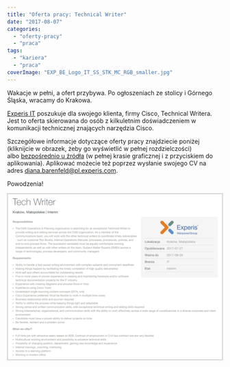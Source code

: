 ```yaml
---
title: "Oferta pracy: Technical Writer"
date: "2017-08-07"
categories:
  - "oferty-pracy"
  - "praca"
tags:
  - "kariera"
  - "praca"
coverImage: "EXP_BE_Logo_IT_SS_STK_MC_RGB_smaller.jpg"
---
```


Wakacje w pełni, a ofert przybywa. Po ogłoszeniach ze stolicy i Górnego Śląska, wracamy do Krakowa.

[Experis IT](http://www.experis.pl/) poszukuje dla swojego klienta, firmy Cisco, Technical Writera. Jest to oferta skierowana do osób z kilkuletnim doświadczeniem w komunikacji technicznej znających narzędzia Cisco.

Szczegółowe informacje dotyczące oferty pracy znajdziecie poniżej (kliknijcie w obrazek, żeby go wyświetlić w pełnej rozdzielczości) albo [bezpośrednio u źródła](http://www.experis.pl/szukaj-pracy/oferty-pracy/?ad_name=tech-writer&ad_id=2167) (w pełnej krasie graficznej i z przyciskiem do aplikowania). Aplikować możecie też poprzez wysłanie swojego CV na adres [diana.barenfeld@pl.experis.com](mailto:diana.barenfeld@pl.experis.com).

Powodzenia!

[![](images/experis_it_tech_writer_cisco.png)](http://techwriter.pl/wp-content/uploads/2017/08/experis_it_tech_writer_cisco.png)
